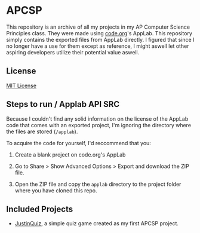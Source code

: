 # APCSP

This repository is an archive of all my projects in my AP Computer Science Principles class. 
They were made using [code.org](https://code.org)'s AppLab. This repository simply contains 
the exported files from AppLab directly. I figured that since I no longer have a use for them 
except as reference, I might aswell let other aspiring developers utilize their potential value 
aswell.

## License

[MIT License](https://github.com/justinhschaaf/apcsp/blob/master/LICENSE)

## Steps to run / Applab API SRC

Because I couldn't find any solid information on the license of the AppLab code that comes with 
an exported project, I'm ignoring the directory where the files are stored (`/applab`). 

To acquire the code for yourself, I'd reccommend that you:

1. Create a blank project on code.org's AppLab

2. Go to Share > Show Advanced Options > Export and download the ZIP file.

3. Open the ZIP file and copy the `applab` directory to the project folder where you have cloned this repo.

## Included Projects

- [JustinQuiz](/JustinQuiz), a simple quiz game created as my first APCSP project.
